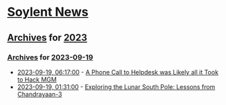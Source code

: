 # [Soylent News](../../../README.md)

## [Archives](../../index.md) for [2023](../index.md)

### [Archives](../../index.md) for [2023-09-19](index.md)

* [2023-09-19, 06:17:00](https://soylentnews.org/article.pl?sid=23/09/18/0140242&from=rss) - [A Phone Call to Helpdesk was Likely all it Took to Hack MGM](https://soylentnews.org/article.pl?sid=23/09/18/0140242&from=rss)
* [2023-09-19, 01:31:00](https://soylentnews.org/article.pl?sid=23/09/18/0259231&from=rss) - [Exploring the Lunar South Pole: Lessons from Chandrayaan-3](https://soylentnews.org/article.pl?sid=23/09/18/0259231&from=rss)
